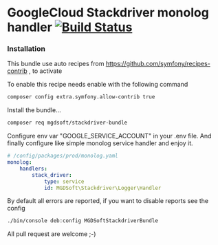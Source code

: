 # GoogleCloud Stackdriver monolog handler [![Build Status](https://travis-ci.com/MGDSoft/stackdriver-bundle.svg?branch=master)](https://travis-ci.com/MGDSoft/stackdriver-bundle)

### Installation

This bundle use auto recipes from https://github.com/symfony/recipes-contrib , to activate 

To enable this recipe needs enable with the following command 

```sh
composer config extra.symfony.allow-contrib true
```

Install the bundle...

```sh
composer req mgdsoft/stackdriver-bundle
```

Configure env var "GOOGLE_SERVICE_ACCOUNT" in your .env file.
And finally configure like simple monolog service handler and enjoy it.

```yaml
# /config/packages/prod/monolog.yaml
monolog:
    handlers:
        stack_driver:
            type: service
            id: MGDSoft\Stackdriver\Logger\Handler
```

By default all errors are reported, if you want to disable reports see the config 

```sh
./bin/console deb:config MGDSoftStackdriverBundle
```

All pull request are welcome ;-)